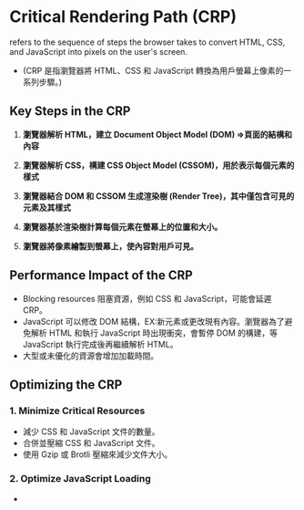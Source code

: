 # Critical Rendering Path (CRP)
refers to the sequence of steps the browser takes to convert HTML, CSS, and JavaScript into pixels on the user's screen. 
- (CRP 是指瀏覽器將 HTML、CSS 和 JavaScript 轉換為用戶螢幕上像素的一系列步驟。)

## Key Steps in the CRP

1. **瀏覽器解析 HTML，建立 Document Object Model (DOM) =>頁面的結構和內容**

2. **瀏覽器解析 CSS，構建 CSS Object Model (CSSOM)，用於表示每個元素的樣式**

3. **瀏覽器結合 DOM 和 CSSOM 生成渲染樹 (Render Tree)，其中僅包含可見的元素及其樣式**

4. **瀏覽器基於渲染樹計算每個元素在螢幕上的位置和大小。**

5. **瀏覽器將像素繪製到螢幕上，使內容對用戶可見。**

## Performance Impact of the CRP
- Blocking resources 阻塞資源，例如 CSS 和 JavaScript，可能會延遲 CRP。
- JavaScript 可以修改 DOM 結構，EX:新元素或更改現有內容。瀏覽器為了避免解析 HTML 和執行 JavaScript 時出現衝突，會暫停 DOM 的構建，等 JavaScript 執行完成後再繼續解析 HTML。
- 大型或未優化的資源會增加加載時間。


## Optimizing the CRP
### 1. Minimize Critical Resources
- 減少 CSS 和 JavaScript 文件的數量。
- 合併並壓縮 CSS 和 JavaScript 文件。
- 使用 Gzip 或 Brotli 壓縮來減少文件大小。

### 2. Optimize JavaScript Loading
- <script> 使用 `async` 或 `defer` 屬性,控制外部 JavaScript 文件加載執行，提高性能和頁面加載速度。
### `async` 屬性
- <script>會異步加載，HTML 文檔同時繼續解析。
- 當腳本下載完成後，會立即執行，這可能會中斷文檔解析。
- 適用於不依賴其他腳本或 DOM 的腳本（例如：分析腳本、第三方集成）。
### `defer` 屬性
- <script> 會異步加載，執行會被延遲到 HTML 文檔完全解析完成後，這樣不會阻塞頁面的渲染過程。
- `defer` 只對外部腳本有效，內部腳本（即直接寫在 `<script>` 標籤內的腳本）無法使用 `defer` 屬性。
- 多個腳本使用 `defer`，預設情況下，`defer` 按照在 HTML 中的出現順序執行腳本。

## 2. `defer` 屬性與 `async` 屬性的區別
- **`async`**：<script> 下載完後會立即執行，必定會中斷 HTML 文檔的解析，直到腳本執行完畢。
- **`defer`**：<script> 下載後執行Delay，直到文檔解析完成，ex:有些腳本需要等到頁面內容完全加載後才運行，這時使用 defer 屬性就很合適。

### 使用範例
  ```html
  <script src="example.js" async></script>
  <script src="example.js" defer></script>
  ```


### 3. Prioritize Critical CSS
- 將關鍵 CSS 直接內嵌於 HTML 中。

  ```html
  <style>
    body { margin: 0; padding: 0; font-family: Arial, sans-serif; }
  </style>
  ```

### 4. Use Lazy Loading
- 僅在需要時加載非關鍵資源(loading="lazy")。
  ```html
  <img src="placeholder.jpg" data-src="image.jpg" loading="lazy">
  ```

### 5. Leverage Content Delivery Networks (CDNs) 使用 CDN 提供靜態資源以降低延遲。

### Example: Optimizing CRP with Asynchronous Script Loading
主要部分：非阻塞的 JavaScript 加載
script 負責動態加載外部 JavaScript 文件。
loadScriptAsync 函數：創建一個新的 <script> 標籤並將其 src 設置為提供的 src 參數，並將 async 屬性設置為 true，使得腳本異步加載。
頁面可以繼續渲染，不被 JavaScript 文件的加載和執行所阻塞。

```html
<!DOCTYPE html>
<html lang="en">
<head>
  <meta charset="UTF-8">
  <meta name="viewport" content="width=device-width, initial-scale=1.0">
  <title>CRP Optimization</title>
  <link rel="stylesheet" href="styles.css">
</head>
<body>
  <h1>Optimized Critical Rendering Path</h1>
  <p>Example of non-blocking JavaScript loading.</p>

  <script>
    // 優化CRP：非同步載入JavaScript，以避免阻塞渲染過程
    function loadScriptAsync(src) {
      const script = document.createElement('script');//動態創建 <script> 
      script.src = src;
      script.async = true; // 設置為異步載入，腳本不會阻塞頁面其餘渲染
      document.body.appendChild(script); // 將腳本元素添加到DOM中
    }

    //在頁面內容加載後，非同步載入腳本
    loadScriptAsync('example.js');
  </script>
</body>
</html>
```

# CSS 改動與渲染流程

當修改某個 CSS 時，會觸發以下幾個可能的動作，這些動作會影響頁面顯示和性能：

## 1. 重新計算佈局（Reflow/Layout）
- **何時發生**：當修改了會影響頁面佈局的 CSS 屬性時，例如修改了元素的 `width`、`height`、`margin`、`padding`、`border`、`font-size`、`position` 等。
- **觸發動作**：瀏覽器會根據新 CSS 計算每個元素的位置和大小，頁面元素較多時。重新計算佈局後頁面元素的大小和位置會被更新。

## 2. 重新繪製（Repaint）
- **何時發生**：修改的影響外觀不會影響佈局 color、background-color、visibility、box-shadow 
- **觸發動作**：重繪頁面元素外觀，比重新計算佈局要更輕量但仍有影響。

## 3. 合成（Compositing）
- **何時發生**：硬件加速的屬性（transform、opacity），會將這些元素放入單獨的圖層。利用 GPU 來處理不需要Reflow/Repaint。
- **觸發動作**：頁面中有動畫或動態效果時，特別是在 `transform` 或 `opacity` 屬性改變時。瀏覽器會利用 GPU 加速來處理這些層，從而提高渲染性能。

## 4. 影響層級（Stacking Context）變化
- **何時發生**：當修改影響堆疊上下文的屬性（如 `position`、`z-index`）或觸發合成層的屬性（如 `opacity`、`transform`）時。
- **觸發動作**：
  - **`position` 和 `z-index`** 都會觸發新Stacking Context，影響元素在堆疊上下文中的順序，但不會直接觸發重新Compositing。
  - 當 opacity 的值小於 1 時（例如 opacity: 0.9），該元素會創建一個新的 Stacking Context。這與元素是否設置 position 無關，單獨設置 opacity 即可觸發。
  - 無論 transform 的值為何（scale, translate, rotate），只要設置了 transform，該元素就會創建一個新的 Stacking Context。

## 5. 瀏覽器的渲染流程
CSS 更新時瀏覽器照以下順序進行處理：
1. **修改 CSS**：CSS 屬性被修改或新增。
2. **重新計算佈局**：根據新的 CSS，計算每個元素尺寸和位置。
3. **重新繪製**：更新元素外觀/顏色/背景。
4. **合成**：所有的視覺層合成一起顯示。

## 6. 性能考量
- **頻繁觸發 Reflow 或 Repaint** 會影響頁面性能，在大頁面或動態頁面中。因為每次重新計算佈局和重繪都需要消耗計算資源，特別是當頁面中有大量 DOM 元素時。

## 觸發 CSS 變動的範例：

```css
/* 會觸發重新佈局 */
div {
  width: 100px;
  height: 100px;
}

div:hover {
  width: 200px; /* 修改寬度會觸發Reflow */
}

/* 會觸發重繪 */
div {
  background-color: red; /* 修改背景顏色會觸發Repaint */
}

/* 會觸發Reflow/Repaint*/
div {
  position: absolute; /* 改變位置屬性會觸發Reflow */
  z-index: 10;         /* 改變層級會影響合成 */
}

/* 會觸發合成 */
div {
  transform: translateY(50px); /* 改變 transform 會觸發Compositing */
}


### Tools for CRP Optimization
- **Lighthouse**: (分析頁面性能並提供可操作的建議。).
- **WebPageTest**: (測量加載時間並識別瓶頸。). 
- **Chrome DevTools**: (檢查和調試渲染性能。). 








